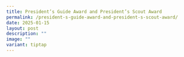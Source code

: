 ```yaml
---
title: President’s Guide Award and President’s Scout Award
permalink: /president-s-guide-award-and-president-s-scout-award/
date: 2025-01-15
layout: post
description: ""
image: ""
variant: tiptap
---
```

